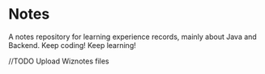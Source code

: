 # Notes
A notes repository for learning experience records, mainly about Java and Backend. Keep coding! Keep learning!

//TODO
Upload Wiznotes files